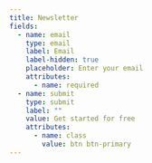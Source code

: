 ```yaml
---
title: Newsletter
fields:
  - name: email
    type: email
    label: Email
    label-hidden: true
    placeholder: Enter your email
    attributes:
      - name: required
  - name: submit
    type: submit
    label: ""
    value: Get started for free
    attributes:
      - name: class
        value: btn btn-primary
---
```

